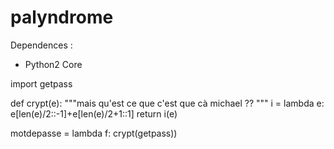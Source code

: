 # palyndrome

Dependences :
- Python2 Core


import getpass

def crypt(e):
    """mais qu'est ce que c'est que cà michael ?? """
    i = lambda e: e[len(e)/2::-1]+e[len(e)/2+1::1]
    return i(e)

motdepasse = lambda f: crypt(getpass))
